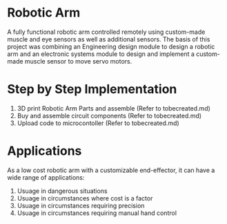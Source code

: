 # Robotic Arm

A fully functional robotic arm controlled remotely using custom-made muscle and eye sensors as well as additional sensors. The basis of this project was combining an Engineering design module to design a robotic arm and an electronic systems module to design and implement a custom-made muscle sensor to move servo motors.

# Step by Step Implementation

1. 3D print Robotic Arm Parts and assemble (Refer to tobecreated.md)
2. Buy and assemble circuit components (Refer to tobecreated.md)
3. Upload code to microcontoller (Refer to tobecreated.md)

# Applications

As a low cost robotic arm with a customizable end-effector, it can have a wide range of applications:
1. Usuage in dangerous situations
2. Usuage in circumstances where cost is a factor
3. Usuage in circumstances requiring precision
4. Usuage in circumstances requiring manual hand control
